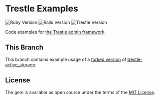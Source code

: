# Trestle Examples

![Ruby Version](https://img.shields.io/badge/Ruby-2.7.4-CC342D.svg )
![Rails Version](https://img.shields.io/badge/Rails-6.0.4.1-CC342D.svg)
![Trestle Version](https://img.shields.io/badge/Trestle-0.9.5-4d6bb2.svg)

Code examples for [the Trestle admin framework](https://github.com/TrestleAdmin/trestle).

## This Branch

This branch contains example usage of a [forked version](https://github.com/tcd/trestle-active_storage/tree/image-preview) of  [trestle-active_storage](https://github.com/richardvenneman/trestle-active_storage).

## License

The gem is available as open source under the terms of the [MIT License](https://opensource.org/licenses/MIT).